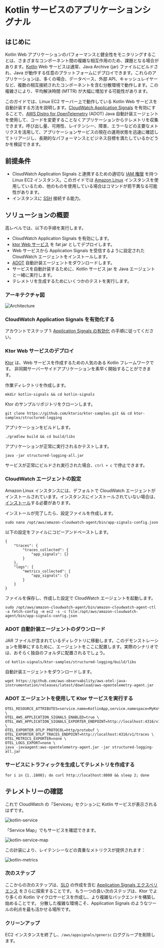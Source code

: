 # Kotlin サービスのアプリケーションシグナル




## はじめに

Kotlin Web アプリケーションのパフォーマンスと健全性をモニタリングすることは、さまざまなコンポーネント間の複雑な相互作用のため、課題となる場合があります。[Kotlin](https://kotlinlang.org/) Web サービスは通常、Java Archive (jar) ファイルにビルドされ、Java が動作する任意のプラットフォームにデプロイできます。これらのアプリケーションは、多くの場合、データベース、外部 API、キャッシュレイヤーなど、複数の相互接続されたコンポーネントを含む分散環境で動作します。この複雑さにより、平均解決時間 (MTTR) が大幅に増加する可能性があります。

このガイドでは、Linux EC2 サーバー上で動作している Kotlin Web サービスを自動計装する方法を説明します。[CloudWatch Application Signals](https://docs.aws.amazon.com/ja_jp/AmazonCloudWatch/latest/monitoring/CloudWatch-Application-Monitoring-Sections.html) を有効にすることで、[AWS Distro for OpenTelemetry](https://aws-otel.github.io/docs/introduction) (ADOT) Java 自動計装エージェントを使用して、コードを変更することなくアプリケーションからテレメトリを収集できます。呼び出し量、可用性、レイテンシー、障害、エラーなどの主要なメトリクスを活用して、アプリケーションサービスの現在の運用状態を迅速に確認してトリアージし、長期的なパフォーマンスとビジネス目標を満たしているかどうかを検証できます。



## 前提条件

- CloudWatch Application Signals と連携するための適切な [IAM 権限](https://docs.aws.amazon.com/ja_jp/AmazonCloudWatch/latest/monitoring/Application_Signals_Permissions.html) を持つ Linux EC2 インスタンス。このガイドでは [Amazon Linux](https://aws.amazon.com/jp/linux/amazon-linux-2023/) インスタンスを使用しているため、他のものを使用している場合はコマンドが若干異なる可能性があります。
- インスタンスに [SSH](https://docs.aws.amazon.com/ja_jp/AWSEC2/latest/UserGuide/connect-linux-inst-ssh.html) 接続する能力。




## ソリューションの概要

高レベルでは、以下の手順を実行します。

- CloudWatch Application Signals を有効にします。
- [ktor Web サービス](https://ktor.io/) を fat jar としてデプロイします。
- Web サービスから Application Signals を受信するように設定された CloudWatch エージェントをインストールします。
- [ADOT](https://aws-otel.github.io/docs/getting-started/java-sdk/auto-instr#introduction) 自動計装エージェントをダウンロードします。
- サービスを自動計装するために、Kotlin サービス jar を Java エージェントと一緒に実行します。
- テレメトリを生成するためにいくつかのテストを実行します。




### アーキテクチャ図

![Architecture](./images/kotlin-arch.png)




### CloudWatch Application Signals を有効化する

アカウントでステップ 1: [Application Signals の有効化](https://docs.aws.amazon.com/ja_jp/AmazonCloudWatch/latest/monitoring/CloudWatch-Application-Signals-Enable-EC2.html) の手順に従ってください。



### Ktor Web サービスのデプロイ
[Ktor](https://ktor.io/) は、Web サービスを作成するための人気のある Kotlin フレームワークです。
非同期サーバーサイドアプリケーションを素早く開始することができます。

作業ディレクトリを作成します。
```
mkdir kotlin-signals && cd kotlin-signals
```

Ktor のサンプルリポジトリをクローンします。
```
git clone https://github.com/ktorio/ktor-samples.git && cd ktor-samples/structured-logging
```

アプリケーションをビルドします。
```
./gradlew build && cd build/libs
```

アプリケーションが正常に実行されるかテストします。
```
java -jar structured-logging-all.jar
```

サービスが正常にビルドされ実行された場合、`ctrl + c` で停止できます。



### CloudWatch エージェントの設定

Amazon Linux インスタンスには、デフォルトで CloudWatch エージェントがインストールされています。インスタンスにインストールされていない場合は、[インストール](https://docs.aws.amazon.com/ja_jp/AmazonCloudWatch/latest/monitoring/install-CloudWatch-Agent-on-EC2-Instance.html)する必要があります。

インストールが完了したら、設定ファイルを作成します。

```
sudo nano /opt/aws/amazon-cloudwatch-agent/bin/app-signals-config.json
```

以下の設定をファイルにコピーアンドペーストします。

```
{
    "traces": {
        "traces_collected": {
            "app_signals": {}
        }
    },
    "logs": {
        "metrics_collected": {
            "app_signals": {}
        }
    }
}
```

ファイルを保存し、作成した設定で CloudWatch エージェントを起動します。

```
sudo /opt/aws/amazon-cloudwatch-agent/bin/amazon-cloudwatch-agent-ctl -a fetch-config -m ec2 -s -c file:/opt/aws/amazon-cloudwatch-agent/bin/app-signals-config.json
```



### ADOT 自動計装エージェントのダウンロード

JAR ファイルが含まれているディレクトリに移動します。このデモンストレーションを簡単にするために、エージェントをここに配置します。実際のシナリオでは、おそらく独自のフォルダに配置されるでしょう。

```
cd kotlin-signals/ktor-samples/structured-logging/build/libs
```

自動計装エージェントをダウンロードします。
```
wget https://github.com/aws-observability/aws-otel-java-instrumentation/releases/latest/download/aws-opentelemetry-agent.jar
```



### ADOT エージェントを使用して Ktor サービスを実行する
```
OTEL_RESOURCE_ATTRIBUTES=service.name=KotlinApp,service.namespace=MyKotlinService,aws.hostedin.environment=EC2 \
OTEL_AWS_APPLICATION_SIGNALS_ENABLED=true \
OTEL_AWS_APPLICATION_SIGNALS_EXPORTER_ENDPOINT=http://localhost:4316/v1/metrics \
OTEL_EXPORTER_OTLP_PROTOCOL=http/protobuf \
OTEL_EXPORTER_OTLP_TRACES_ENDPOINT=http://localhost:4316/v1/traces \
OTEL_METRICS_EXPORTER=none \
OTEL_LOGS_EXPORT=none \
java -javaagent:aws-opentelemetry-agent.jar -jar structured-logging-all.jar
```



### サービスにトラフィックを生成してテレメトリを作成する
```
for i in {1..1800}; do curl http://localhost:8080 && sleep 2; done
```




## テレメトリーの確認

これで CloudWatch の「Services」セクションに Kotlin サービスが表示されるはずです。

![kotlin-service](./images/kotlin-services.png)

「Service Map」でもサービスを確認できます。

![kotlin-service-map](./images/kotlin-service-map.png)

この計装により、レイテンシーなどの貴重なメトリクスが提供されます：

![kotlin-metrics](./images/kotlin-metrics.png)



### 次のステップ

ここからの次のステップは、[SLO](https://docs.aws.amazon.com/ja_jp/AmazonCloudWatch/latest/monitoring/CloudWatch-ServiceLevelObjectives.html) の作成を含む [Application Signals エクスペリエンス](https://docs.aws.amazon.com/ja_jp/AmazonCloudWatch/latest/monitoring/CloudWatch-Application-Monitoring-Sections.html) をさらに探索することです。
もう一つの良い次のステップは、Ktor でより多くの Kotlin マイクロサービスを作成し、より複雑なバックエンドを構築し始めることです。
分散した複雑な環境こそ、Application Signals のようなツールの利点を最も活かせる場所です。



### クリーンアップ

EC2 インスタンスを終了し、`/aws/appsignals/generic` ロググループを削除します。
